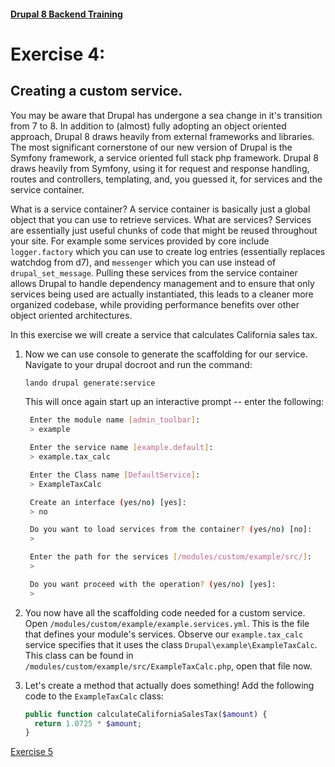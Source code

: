 #### [Drupal 8 Backend Training](README.md)

# Exercise 4:

## Creating a custom service.

You may be aware that Drupal has undergone a sea change in it's transition from 7 to 8. In addition to (almost) fully adopting an object oriented approach, Drupal 8 draws heavily from external frameworks and libraries. The most significant cornerstone of our new version of Drupal is the Symfony framework, a service oriented full stack php framework. Drupal 8 draws heavily from Symfony, using it for request and response handling, routes and controllers, templating, and, you guessed it, for services and the service container.

What is a service container? A service container is basically just a global object that you can use to retrieve services. What are services? Services are essentially just useful chunks of code that might be reused throughout your site. For example some services provided by core include `logger.factory` which you can use to create log entries (essentially replaces watchdog from d7), and `messenger` which you can use instead of `drupal_set_message`. Pulling these services from the service container allows Drupal to handle dependency management and to ensure that only services being used are actually instantiated, this leads to a cleaner more organized codebase, while providing performance benefits over other object oriented architectures.

In this exercise we will create a service that calculates California sales tax.

1. Now we can use console to generate the scaffolding for our service. Navigate to your drupal docroot and run the command:

    ```bash
    lando drupal generate:service
    ```

    This will once again start up an interactive prompt -- enter the following:

    ```bash
     Enter the module name [admin_toolbar]:
     > example

     Enter the service name [example.default]:
     > example.tax_calc

     Enter the Class name [DefaultService]:
     > ExampleTaxCalc

     Create an interface (yes/no) [yes]:
     > no

     Do you want to load services from the container? (yes/no) [no]:
     >

     Enter the path for the services [/modules/custom/example/src/]:
     >

     Do you want proceed with the operation? (yes/no) [yes]:
     >
     ```

2. You now have all the scaffolding code needed for a custom service. Open `/modules/custom/example/example.services.yml`. This is the file that defines your module's services. Observe our `example.tax_calc` service specifies that it uses the class `Drupal\example\ExampleTaxCalc`. This class can be found in `/modules/custom/example/src/ExampleTaxCalc.php`, open that file now.

3. Let's create a method that actually does something! Add the following code to the `ExampleTaxCalc` class:

    ```php
    public function calculateCaliforniaSalesTax($amount) {
      return 1.0725 * $amount;
    }
    ```

[Exercise 5](exercise_05-hooks-and-events.md)
